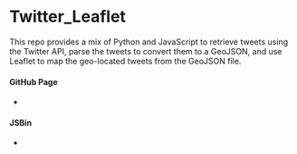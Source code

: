 # Twitter_Leaflet
This repo provides a mix of Python and JavaScript to retrieve tweets using the Twitter API, parse the tweets to convert them to a GeoJSON, and use Leaflet to map the geo-located tweets from the GeoJSON file.

#### GitHub Page
*

#### JSBin
*
